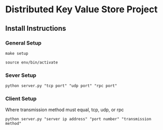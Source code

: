 # Distributed Key Value Store Project

## Install Instructions

### General Setup
```
make setup
```
```
source env/bin/activate
```
### Sever Setup
```
python server.py "tcp port" "udp port" "rpc port"
```
### Client Setup
Where transmission method must equal, tcp, udp, or rpc
```
python server.py "server ip address" "port number" "transmission method"
```
